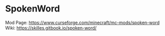 # SpokenWord
Mod Page: https://www.curseforge.com/minecraft/mc-mods/spoken-word  
Wiki: https://skilles.gitbook.io/spoken-word/
